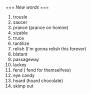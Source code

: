 === *New words* ===

1. trousle
2. saucer
3. prance (prance on homne)
4. sizable
5. truce
6. tantilize
7. relish (I'm gonna relish this forever)
8. blatant
9. passageway
10. lackey
11. fend ( fend for themselfves)
12. eye candy
13. hoard (hoard chocolate)
14. skimp out

